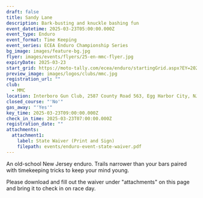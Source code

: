 ```yaml
---
draft: false
title: Sandy Lane
description: Bark-busting and knuckle bashing fun
event_datetime: 2025-03-23T05:00:00.000Z
event_type: Enduro
event_format: Time Keeping
event_series: ECEA Enduro Championship Series
bg_image: images/feature-bg.jpg
flyer: images/events/flyers/25-en-mmc-flyer.jpg
expiryDate: 2025-03-23
start_grid: https://moto-tally.com/ecea/enduro/startingGrid.aspx?EY=2025&EID=3
preview_image: images/logos/clubs/mmc.jpg
registration_url: ""
club:
  - MMC
location: Interboro Gun Club, 2587 County Road 563, Egg Harbor City, NJ
closed_course: "'No'"
gas_away: "'Yes'"
key_time: 2025-03-23T09:00:00.000Z
check_in_time: 2025-03-23T07:00:00.000Z
registration_date: ""
attachments:
  attachment1:
    label: State Waiver (Print and Sign)
    filepath: events/enduro-event-state-waiver.pdf
---
```

An old-school New Jersey enduro. Trails narrower than your bars paired with timekeeping tricks to keep your mind young.

Please download and fill out the waiver under "attachments" on this page and bring it to check in on race day.